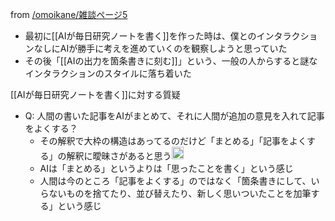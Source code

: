 

from [/omoikane/雑談ページ5](https://scrapbox.io/omoikane/雑談ページ5)
- 最初に[[AIが毎日研究ノートを書く]]を作った時は、僕とのインタラクションなしにAIが勝手に考えを進めていくのを観察しようと思っていた
- その後「[[AIの出力を箇条書きに刻む]]」という、一般の人からすると謎なインタラクションのスタイルに落ち着いた


[[AIが毎日研究ノートを書く]]に対する質疑
- Q: 人間の書いた記事をAIがまとめて、それに人間が追加の意見を入れて記事をよくする？
    - その解釈で大枠の構造はあってるのだけど「まとめる」「記事をよくする」の解釈に曖昧さがあると思う<img src='https://scrapbox.io/api/pages/nishio/nishio/icon' alt='nishio.icon' height="19.5"/>
    - AIは「まとめる」というよりは「思ったことを書く」という感じ
    - 人間は今のところ「記事をよくする」のではなく「箇条書きにして、いらないものを捨てたり、並び替えたり、新しく思いついたことを加筆する」という感じ
